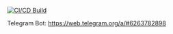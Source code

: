[![CI/CD Build](https://github.com/asgerbabayev/SchedulingReminder/actions/workflows/main.yml/badge.svg)](https://github.com/asgerbabayev/SchedulingReminder/actions/workflows/main.yml)

Telegram Bot: https://web.telegram.org/a/#6263782898
